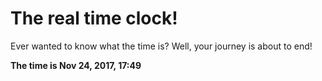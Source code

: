 # The real time clock!

Ever wanted to know what the time is? Well, your journey is about to end!

**The time is Nov 24, 2017, 17:49**